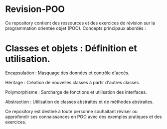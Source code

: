 # Revision-POO
 Ce repository contient des ressources et des exercices de révision sur la programmation orientée objet (POO).
Concepts principaux abordés :
# Classes et objets : Définition et utilisation.
Encapsulation : Masquage des données et contrôle d'accès.

Héritage : Création de nouvelles classes à partir d'autres classes.

Polymorphisme : Surcharge de fonctions et utilisation des interfaces.

Abstraction : Utilisation de classes abstraites et de méthodes abstraites.

Ce repository est destiné à toute personne souhaitant réviser ou approfondir ses connaissances en POO avec des exemples pratiques et des exercices.
